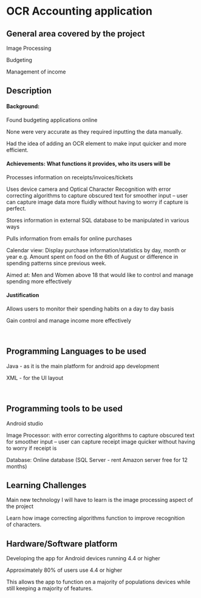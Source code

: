 # OCR Accounting application

## General area covered by the project

  Image Processing

  Budgeting

  Management of income

## Description


#### Background:
  Found budgeting applications online

  None were very accurate as they required inputting the data manually.

  Had the idea of adding an OCR element to make input quicker and more efficient.

#### Achievements: What functions it provides, who its users will be
  Processes information on receipts/invoices/tickets

  Uses device camera and Optical Character Recognition with error correcting algorithms to capture obscured text for smoother input – user can capture image data more fluidly without having to worry if capture is perfect.

  Stores information in external SQL database to be manipulated in various ways

  Pulls information from emails for online purchases

  Calendar view: Display purchase information/statistics by day, month or year
  e.g. Amount spent on food on the 6th of August or difference in spending patterns since previous week.

  Aimed at: Men and Women above 18 that would like to control and manage spending more effectively

#### Justification
  Allows users to monitor their spending habits on a day to day basis

  Gain control and manage income more effectively 

         
## Programming Languages to be used
  Java - as it is the main platform for android app development

  XML - for the UI layout

     
## Programming tools to be used
  Android studio

  Image Processor: with error correcting algorithms to capture obscured text for smoother input – user can capture receipt image quicker without having to worry if receipt is

  Database: Online database (SQL Server - rent Amazon server free for 12 months)
       
## Learning Challenges
  Main new technology I will have to learn is the image processing aspect of the project

  Learn how image correcting algorithms function to improve recognition of characters.

## Hardware/Software platform
  Developing the app for Android devices running 4.4 or higher

  Approximately 80% of users use 4.4 or higher

  This allows the app to function on a majority of populations devices while still keeping a majority of features.
